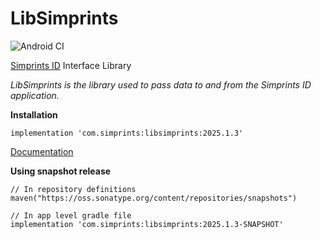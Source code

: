 # LibSimprints
![Android CI](https://github.com/Simprints/LibSimprints/workflows/Android%20CI/badge.svg?branch=main)

[Simprints ID](https://play.google.com/store/apps/details?id=com.simprints.id) Interface Library

*LibSimprints is the library used to pass data to and from the Simprints ID application.*

**Installation** 

```
implementation 'com.simprints:libsimprints:2025.1.3'
```

[Documentation](https://simprints.gitbook.io/docs/development/simprints-for-developers/integrating-with-simprints)


**Using snapshot release**
```
// In repository definitions
maven("https://oss.sonatype.org/content/repositories/snapshots")

// In app level gradle file
implementation 'com.simprints:libsimprints:2025.1.3-SNAPSHOT'
```
